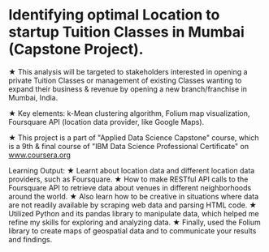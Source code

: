 # Identifying optimal Location to startup Tuition Classes in Mumbai (Capstone Project). 

★ This analysis will be targeted to stakeholders interested in opening a private Tuition Classes or management of existing Classes wanting to expand their business & revenue by opening a new branch/franchise in Mumbai, India. 

★ Key elements: k-Mean clustering algorithm, Folium map visualization, Foursquare API (location data provider, like Google Maps).

★ This project is a part of "Applied Data Science Capstone" course, which is a 9th & final course of "IBM Data Science Professional Certificate" on www.coursera.org 

Learning Output:
★ Learnt about location data and different location data providers, such as Foursquare. 
★ How to make RESTful API calls to the Foursquare API to retrieve data about venues in different neighborhoods around the world. 
★ Also learn how to be creative in situations where data are not readily available by scraping web data and parsing HTML code. 
★ Utilized Python and its pandas library to manipulate data, which helped me refine my skills for exploring and analyzing data. 
★ Finally, used the Folium library to create maps of geospatial data and to communicate your results and findings.

